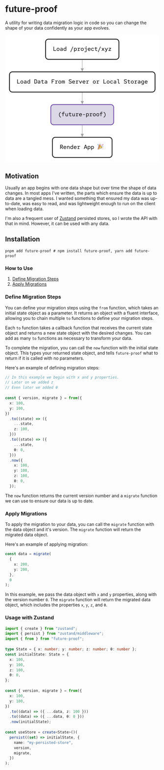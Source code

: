 # future-proof

A utility for writing data migration logic in code so you can change the shape of your data confidently as your app evolves.

![Data Flow](./example.png)

## Motivation

Usually an app begins with one data shape but over time the shape of data changes. In most apps I've written, the parts which ensure the data is up to data are a tangled mess. I wanted something that ensured my data was up-to-date, was easy to read, and was lightweight enough to run on the client when loading data.

I'm also a frequent user of [Zustand](https://github.com/pmndrs/zustand) persisted stores, so I wrote the API with that in mind. However, it can be used with any data.

## Installation

```shell
pnpm add future-proof # npm install future-proof, yarn add future-proof
```

### How to Use

1. [Define Migration Steps](#define-migration-steps)
2. [Apply Migrations](#apply-migrations)

### Define Migration Steps

You can define your migration steps using the `from` function, which takes an initial state object as a parameter. It returns an object with a fluent interface, allowing you to chain multiple `to` functions to define your migration steps.

Each `to` function takes a callback function that receives the current state object and returns a new state object with the desired changes. You can add as many `to` functions as necessary to transform your data.

To complete the migration, you can call the `now` function with the initial state object. This types your returned state object, and tells `future-proof` what to return if it is called with no parameters.

Here's an example of defining migration steps:

```typescript
// In this example we begin with x and y properties.
// Later on we added z
// Even later we added θ

const { version, migrate } = from({
  x: 100,
  y: 100,
})
  .to((state) => ({
    ...state,
    z: 100,
  }))
  .to((state) => ({
    ...state,
    θ: 0,
  }))
  .now({
    x: 100,
    y: 100,
    z: 100,
    θ: 0,
  });
```

The `now` function returns the current version number and a `migrate` function we can use to ensure our data is up to date.

### Apply Migrations

To apply the migration to your data, you can call the `migrate` function with the data object and it's version. The `migrate` function will return the migrated data object.

Here's an example of applying migration:

```typescript
const data = migrate(
  {
    x: 200,
    y: 200,
  },
  0
);
```

In this example, we pass the data object with `x` and `y` properties, along with the version number `0`. The `migrate` function will return the migrated data object, which includes the properties `x`, `y`, `z`, and `θ`.

### Usage with Zustand

```typescript
import { create } from "zustand";
import { persist } from "zustand/middleware";
import { from } from "future-proof";

type State = { x: number; y: number; z: number; θ: number };
const initialState: State = {
  x: 100,
  y: 100,
  z: 100,
  θ: 0,
};

const { version, migrate } = from({
  x: 100,
  y: 100,
})
  .to((data) => ({ ...data, z: 100 }))
  .to((data) => ({ ...data, θ: 0 }))
  .now(initialState);

const useStore = create<State>()(
  persist((set) => initialState, {
    name: "my-persisted-store",
    version,
    migrate,
  })
);
```
